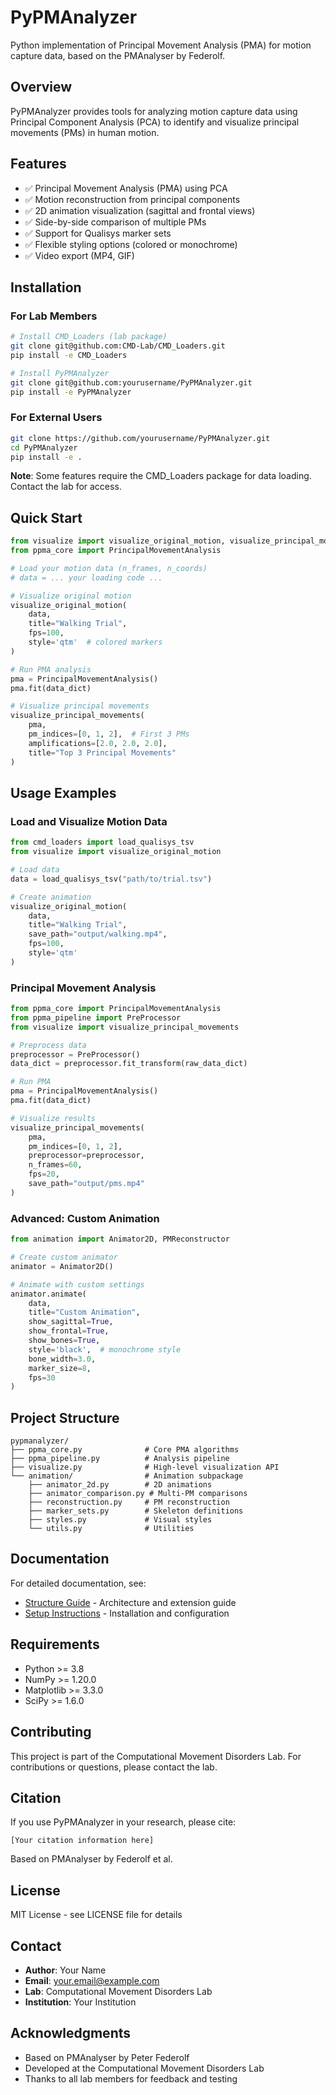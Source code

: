 # PyPMAnalyzer

Python implementation of Principal Movement Analysis (PMA) for motion capture data, based on the PMAnalyser by Federolf.

## Overview

PyPMAnalyzer provides tools for analyzing motion capture data using Principal Component Analysis (PCA) to identify and visualize principal movements (PMs) in human motion.

## Features

- ✅ Principal Movement Analysis (PMA) using PCA
- ✅ Motion reconstruction from principal components
- ✅ 2D animation visualization (sagittal and frontal views)
- ✅ Side-by-side comparison of multiple PMs
- ✅ Support for Qualisys marker sets
- ✅ Flexible styling options (colored or monochrome)
- ✅ Video export (MP4, GIF)

## Installation

### For Lab Members

```bash
# Install CMD_Loaders (lab package)
git clone git@github.com:CMD-Lab/CMD_Loaders.git
pip install -e CMD_Loaders

# Install PyPMAnalyzer
git clone git@github.com:yourusername/PyPMAnalyzer.git
pip install -e PyPMAnalyzer
```

### For External Users

```bash
git clone https://github.com/yourusername/PyPMAnalyzer.git
cd PyPMAnalyzer
pip install -e .
```

**Note**: Some features require the CMD_Loaders package for data loading. Contact the lab for access.

## Quick Start

```python
from visualize import visualize_original_motion, visualize_principal_movements
from ppma_core import PrincipalMovementAnalysis

# Load your motion data (n_frames, n_coords)
# data = ... your loading code ...

# Visualize original motion
visualize_original_motion(
    data,
    title="Walking Trial",
    fps=100,
    style='qtm'  # colored markers
)

# Run PMA analysis
pma = PrincipalMovementAnalysis()
pma.fit(data_dict)

# Visualize principal movements
visualize_principal_movements(
    pma,
    pm_indices=[0, 1, 2],  # First 3 PMs
    amplifications=[2.0, 2.0, 2.0],
    title="Top 3 Principal Movements"
)
```

## Usage Examples

### Load and Visualize Motion Data

```python
from cmd_loaders import load_qualisys_tsv
from visualize import visualize_original_motion

# Load data
data = load_qualisys_tsv("path/to/trial.tsv")

# Create animation
visualize_original_motion(
    data,
    title="Walking Trial",
    save_path="output/walking.mp4",
    fps=100,
    style='qtm'
)
```

### Principal Movement Analysis

```python
from ppma_core import PrincipalMovementAnalysis
from ppma_pipeline import PreProcessor
from visualize import visualize_principal_movements

# Preprocess data
preprocessor = PreProcessor()
data_dict = preprocessor.fit_transform(raw_data_dict)

# Run PMA
pma = PrincipalMovementAnalysis()
pma.fit(data_dict)

# Visualize results
visualize_principal_movements(
    pma,
    pm_indices=[0, 1, 2],
    preprocessor=preprocessor,
    n_frames=60,
    fps=20,
    save_path="output/pms.mp4"
)
```

### Advanced: Custom Animation

```python
from animation import Animator2D, PMReconstructor

# Create custom animator
animator = Animator2D()

# Animate with custom settings
animator.animate(
    data,
    title="Custom Animation",
    show_sagittal=True,
    show_frontal=True,
    show_bones=True,
    style='black',  # monochrome style
    bone_width=3.0,
    marker_size=8,
    fps=30
)
```

## Project Structure

```
pypmanalyzer/
├── ppma_core.py              # Core PMA algorithms
├── ppma_pipeline.py          # Analysis pipeline
├── visualize.py              # High-level visualization API
└── animation/                # Animation subpackage
    ├── animator_2d.py        # 2D animations
    ├── animator_comparison.py # Multi-PM comparisons
    ├── reconstruction.py     # PM reconstruction
    ├── marker_sets.py        # Skeleton definitions
    ├── styles.py             # Visual styles
    └── utils.py              # Utilities
```

## Documentation

For detailed documentation, see:
- [Structure Guide](STRUCTURE_GUIDE.md) - Architecture and extension guide
- [Setup Instructions](SETUP_INSTRUCTIONS.md) - Installation and configuration

## Requirements

- Python >= 3.8
- NumPy >= 1.20.0
- Matplotlib >= 3.3.0
- SciPy >= 1.6.0

## Contributing

This project is part of the Computational Movement Disorders Lab. For contributions or questions, please contact the lab.

## Citation

If you use PyPMAnalyzer in your research, please cite:

```
[Your citation information here]
```

Based on PMAnalyser by Federolf et al.

## License

MIT License - see LICENSE file for details

## Contact

- **Author**: Your Name
- **Email**: your.email@example.com
- **Lab**: Computational Movement Disorders Lab
- **Institution**: Your Institution

## Acknowledgments

- Based on PMAnalyser by Peter Federolf
- Developed at the Computational Movement Disorders Lab
- Thanks to all lab members for feedback and testing
